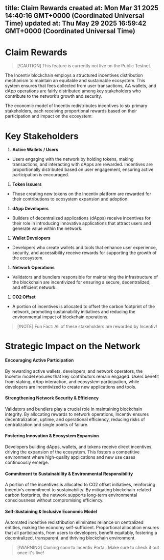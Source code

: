 
title: Claim Rewards
created at: Mon Mar 31 2025 14:40:16 GMT+0000 (Coordinated Universal Time)
updated at: Thu May 29 2025 16:59:42 GMT+0000 (Coordinated Universal Time)
---

# Claim Rewards

> \[!CAUTION]
> This feature is currently not live on the Public Testnet.

The Incentiv blockchain employs a structured incentives distribution mechanism to maintain an equitable and sustainable ecosystem. This system ensures that fees collected from user transactions, AA wallets, and dApp operations are fairly distributed among key stakeholders who contribute to the network’s growth and security.

The economic model of Incentiv redistributes incentives to six primary stakeholders, each receiving proportional rewards based on their participation and impact on the ecosystem:

# Key Stakeholders

1. **Active Wallets / Users**

* Users engaging with the network by holding tokens, making transactions, and interacting with dApps are rewarded. Incentives are proportionally distributed based on user engagement, ensuring active participation is encouraged.

1. **Token Issuers**

* Those creating new tokens on the Incentiv platform are rewarded for their contributions to ecosystem expansion and adoption.

1. **dApp Developers**

* Builders of decentralized applications (dApps) receive incentives for their role in introducing innovative applications that attract users and generate value within the network.

1. **Wallet Developers**

* Developers who create wallets and tools that enhance user experience, security, and accessibility receive rewards for supporting the growth of the ecosystem.

1. **Network Operations**

* Validators and bundlers responsible for maintaining the infrastructure of the blockchain are incentivized for ensuring a secure, decentralized, and efficient network.

1. **CO2 Offset**

* A portion of incentives is allocated to offset the carbon footprint of the network, promoting sustainability initiatives and reducing the environmental impact of blockchain operations.

> \[!NOTE]
> Fun Fact: All of these stakeholders are rewarded by Incentiv!

# Strategic Impact on the Network

#### Encouraging Active Participation

By rewarding active wallets, developers, and network operators, the Incentiv model ensures that key contributors remain engaged. Users benefit from staking, dApp interaction, and ecosystem participation, while developers are incentivized to create new applications and tools.

#### Strengthening Network Security & Efficiency

Validators and bundlers play a crucial role in maintaining blockchain integrity. By allocating rewards to network operations, Incentiv ensures decentralization, uptime, and operational efficiency, reducing risks of centralization and single points of failure.

#### Fostering Innovation & Ecosystem Expansion

Developers building dApps, wallets, and tokens receive direct incentives, driving the expansion of the ecosystem. This fosters a competitive environment where high-quality applications and new use cases continuously emerge.

#### Commitment to Sustainability & Environmental Responsibility

A portion of the incentives is allocated to CO2 offset initiatives, reinforcing Incentiv’s commitment to sustainability. By mitigating blockchain-related carbon footprints, the network supports long-term environmental consciousness without compromising efficiency.

#### Self-Sustaining & Inclusive Economic Model

Automated incentive redistribution eliminates reliance on centralized entities, making the economy self-sufficient. Proportional allocation ensures that all participants, from users to developers, benefit equitably, fostering a decentralized, transparent, and thriving blockchain environment.

> \[!WARNING]
> Coming soon to Incentiv Portal. Make sure to check it out once it's live!

          